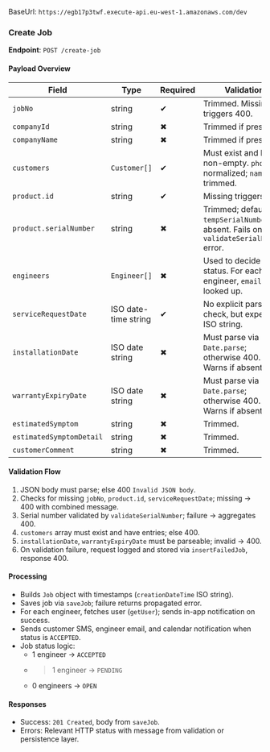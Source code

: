 BaseUrl: `https://egb17p3twf.execute-api.eu-west-1.amazonaws.com/dev`

### Create Job

**Endpoint**: `POST /create-job`

#### Payload Overview
| Field | Type | Required | Validation |
| --- | --- | --- | --- |
| `jobNo` | string | ✔ | Trimmed. Missing triggers 400. |
| `companyId` | string | ✖ | Trimmed if present. |
| `companyName` | string | ✖ | Trimmed if present. |
| `customers` | `Customer[]` | ✔ | Must exist and be non-empty. `phone` normalized; `name` trimmed. |
| `product.id` | string | ✔ | Missing triggers 400. |
| `product.serialNumber` | string | ✖ | Trimmed; defaults to `tempSerialNumber` if absent. Fails on `validateSerialNumber` error. |
| `engineers` | `Engineer[]` | ✖ | Used to decide status. For each engineer, `email` looked up. |
| `serviceRequestDate` | ISO date-time string | ✔ | No explicit parse check, but expected ISO string. |
| `installationDate` | ISO date string | ✖ | Must parse via `Date.parse`; otherwise 400. Warns if absent. |
| `warrantyExpiryDate` | ISO date string | ✖ | Must parse via `Date.parse`; otherwise 400. Warns if absent. |
| `estimatedSymptom` | string | ✖ | Trimmed. |
| `estimatedSymptomDetail` | string | ✖ | Trimmed. |
| `customerComment` | string | ✖ | Trimmed. |

#### Validation Flow
1. JSON body must parse; else 400 `Invalid JSON body`.
2. Checks for missing `jobNo`, `product.id`, `serviceRequestDate`; missing → 400 with combined message.
3. Serial number validated by `validateSerialNumber`; failure → aggregates 400.
4. `customers` array must exist and have entries; else 400.
5. `installationDate`, `warrantyExpiryDate` must be parseable; invalid → 400.
6. On validation failure, request logged and stored via `insertFailedJob`, response 400.

#### Processing
- Builds `Job` object with timestamps (`creationDateTime` ISO string).
- Saves job via `saveJob`; failure returns propagated error.
- For each engineer, fetches user (`getUser`); sends in-app notification on success.
- Sends customer SMS, engineer email, and calendar notification when status is `ACCEPTED`.
- Job status logic:
  - 1 engineer → `ACCEPTED`
  - >1 engineer → `PENDING`
  - 0 engineers → `OPEN`

#### Responses
- Success: `201 Created`, body from `saveJob`.
- Errors: Relevant HTTP status with message from validation or persistence layer.
